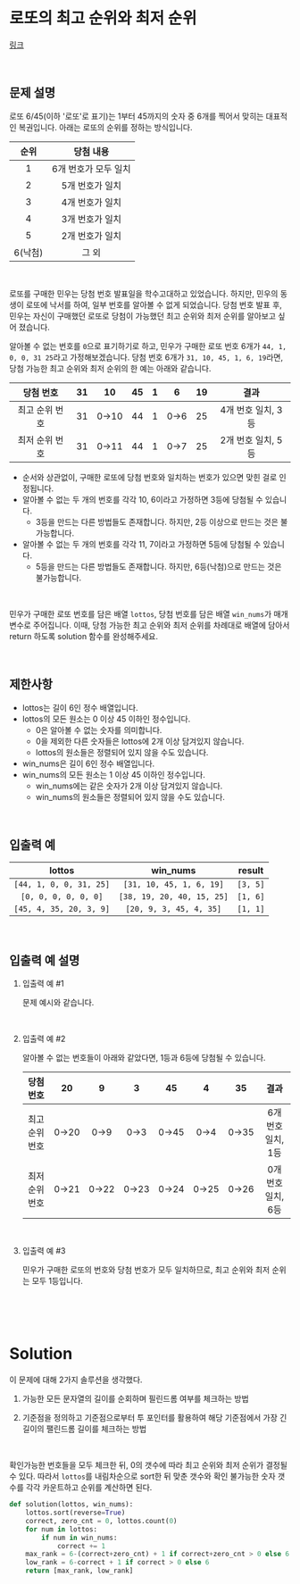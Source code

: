 # 로또의 최고 순위와 최저 순위

[링크](https://programmers.co.kr/learn/courses/30/lessons/77484#)

<br>

## 문제 설명

로또 6/45(이하 '로또'로 표기)는 1부터 45까지의 숫자 중 6개를 찍어서 맞히는 대표적인 복권입니다. 아래는 로또의 순위를 정하는 방식입니다.

| 순위 | 당첨 내용 |
| :-: | :-: |
| 1	| 6개 번호가 모두 일치 |
| 2	| 5개 번호가 일치 |
| 3	| 4개 번호가 일치 |
| 4	| 3개 번호가 일치 |
| 5	| 2개 번호가 일치 |
| 6(낙첨)| 그 외 |

<br>

로또를 구매한 민우는 당첨 번호 발표일을 학수고대하고 있었습니다. 하지만, 민우의 동생이 로또에 낙서를 하여, 일부 번호를 알아볼 수 없게 되었습니다. 당첨 번호 발표 후, 민우는 자신이 구매했던 로또로 당첨이 가능했던 최고 순위와 최저 순위를 알아보고 싶어 졌습니다.

알아볼 수 없는 번호를 `0`으로 표기하기로 하고, 민우가 구매한 로또 번호 6개가 `44, 1, 0, 0, 31 25`라고 가정해보겠습니다. 당첨 번호 6개가 `31, 10, 45, 1, 6, 19`라면, 당첨 가능한 최고 순위와 최저 순위의 한 예는 아래와 같습니다.

| 당첨 번호 | 31 | 10 | 45 | 1 | 6 | 19 | 결과 |
| :-: | :-: | :-: | :-: | :-: | :-: | :-: | :-: |
| 최고 순위 번호 |	31 |	0→10	| 44 |	1 |	0→6 |	25 |	4개 번호 일치, 3등 |
| 최저 순위 번호 |	31	| 0→11 |	44 |	1 |	0→7 |	25 |	2개 번호 일치, 5등 |

- 순서와 상관없이, 구매한 로또에 당첨 번호와 일치하는 번호가 있으면 맞힌 걸로 인정됩니다.
- 알아볼 수 없는 두 개의 번호를 각각 10, 6이라고 가정하면 3등에 당첨될 수 있습니다.
    - 3등을 만드는 다른 방법들도 존재합니다. 하지만, 2등 이상으로 만드는 것은 불가능합니다.
- 알아볼 수 없는 두 개의 번호를 각각 11, 7이라고 가정하면 5등에 당첨될 수 있습니다.
    - 5등을 만드는 다른 방법들도 존재합니다. 하지만, 6등(낙첨)으로 만드는 것은 불가능합니다.

<br>

민우가 구매한 로또 번호를 담은 배열 `lottos`, 당첨 번호를 담은 배열 `win_nums`가 매개변수로 주어집니다. 이때, 당첨 가능한 최고 순위와 최저 순위를 차례대로 배열에 담아서 return 하도록 solution 함수를 완성해주세요.

<br>

## 제한사항

- lottos는 길이 6인 정수 배열입니다.
- lottos의 모든 원소는 0 이상 45 이하인 정수입니다.
    - 0은 알아볼 수 없는 숫자를 의미합니다.
    - 0을 제외한 다른 숫자들은 lottos에 2개 이상 담겨있지 않습니다.
    - lottos의 원소들은 정렬되어 있지 않을 수도 있습니다.
- win_nums은 길이 6인 정수 배열입니다.
- win_nums의 모든 원소는 1 이상 45 이하인 정수입니다.
    - win_nums에는 같은 숫자가 2개 이상 담겨있지 않습니다.
    - win_nums의 원소들은 정렬되어 있지 않을 수도 있습니다.
    
<br>

## 입출력 예

| lottos | win_nums | result |
| :-: | :-: | :-: |
| `[44, 1, 0, 0, 31, 25]` |	`[31, 10, 45, 1, 6, 19]` | `[3, 5]` |
| `[0, 0, 0, 0, 0, 0]`	| `[38, 19, 20, 40, 15, 25]` |	`[1, 6]` |
| `[45, 4, 35, 20, 3, 9]` |	`[20, 9, 3, 45, 4, 35]` |	`[1, 1]` |

<br>

## 입출력 예 설명

1. 입출력 예 #1

    문제 예시와 같습니다.

<br>

2. 입출력 예 #2

    알아볼 수 없는 번호들이 아래와 같았다면, 1등과 6등에 당첨될 수 있습니다.

    | 당첨 번호 |	20 |	9 |	3 |	45 |	4 |	35 |	결과 |
    | :-: | :-: | :-: | :-: | :-: | :-: | :-: | :-: |
    | 최고 순위 번호 |	0→20 |	0→9	| 0→3 |	0→45 |	0→4 |	0→35 |	6개 번호 일치, 1등 |
    | 최저 순위 번호 |	0→21 | 0→22 | 0→23 | 0→24 | 0→25 | 0→26 | 0개 번호 일치, 6등 |

<br>

3. 입출력 예 #3

    민우가 구매한 로또의 번호와 당첨 번호가 모두 일치하므로, 최고 순위와 최저 순위는 모두 1등입니다.


<br>
<br>
<br>

# Solution

이 문제에 대해 2가지 솔루션을 생각했다.

1. 가능한 모든 문자열의 길이를 순회하며 필린드롬 여부를 체크하는 방법

2. 기준점을 정의하고 기준점으로부터 투 포인터를 활용하여 해당 기준점에서 가장 긴 길이의 팰린드롬 길이를 체크하는 방법

<br>

확인가능한 번호들을 모두 체크한 뒤, 0의 갯수에 따라 최고 순위와 최저 순위가 결정될 수 있다. 따라서 `lottos`를 내림차순으로 sort한 뒤 맞춘 갯수와 확인 불가능한 숫자 갯수를 각각 카운트하고 순위를 계산하면 된다.

```python
def solution(lottos, win_nums):
    lottos.sort(reverse=True)
    correct, zero_cnt = 0, lottos.count(0)
    for num in lottos:
        if num in win_nums:
            correct += 1
    max_rank = 6-(correct+zero_cnt) + 1 if correct+zero_cnt > 0 else 6
    low_rank = 6-correct + 1 if correct > 0 else 6
    return [max_rank, low_rank]
```

